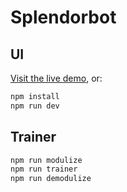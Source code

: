 # Splendorbot

## UI

[Visit the live demo](https://bracketdash.github.io/splendor/), or:

```bash
npm install
npm run dev
```

## Trainer

```bash
npm run modulize
npm run trainer
npm run demodulize
```
